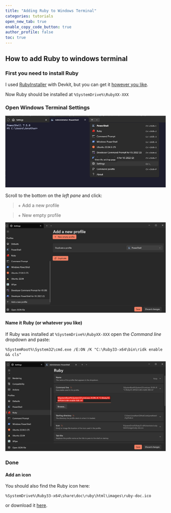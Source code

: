 ```yaml
---
title: "Adding Ruby to Windows Terminal"
categories: tutorials
open_new_tab: true
enable_copy_code_button: true
author_profile: false
toc: true
---
```

## How to add Ruby to windows terminal

### First you need to install Ruby

I used [RubyInstaller](https://rubyinstaller.org/downloads/) with Devkit, but you can get it [however you like](https://www.ruby-lang.org/en/documentation/installation).

Now Ruby should be installed at ```%SystemDrive%\RubyXX-XXX```

### Open Windows Terminal Settings

![Terminal Settings screenshot](/assets/images/terminalSettings.png)

Scroll to the bottom on the *left pane* and click:

> \+ Add a new profile

> \+ New empty profile

![Terminal Open screenshot](/assets/images/terminalOpen.png)

#### Name it Ruby (or whatever you like)

If Ruby was installed at ```%SystemDrive%\RubyXX-XXX``` open the *Command line* dropdown and paste:

```batch
%SystemRoot%\System32\cmd.exe /E:ON /K "C:\Ruby33-x64\bin\ridk enable && cls"
```

![Command line](/assets/images/rubyCommandLine.png)

### Done

#### Add an icon

You should also find the Ruby icon here:

```batch
%SystemDrive%\Ruby33-x64\share\doc\ruby\html\images\ruby-doc.ico
```

or download it [here](https://iconduck.com/icons/102383/file-type-ruby#).
